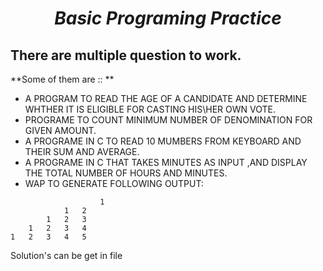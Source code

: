 
<h1 align=center><b><i>Basic Programing Practice</i></b></h1>

## There are multiple question to work.

**Some of them are :: **

- A PROGRAM TO READ THE AGE OF A CANDIDATE AND DETERMINE WHTHER IT IS ELIGIBLE FOR CASTING HIS\HER OWN VOTE.
- PROGRAME TO COUNT MINIMUM NUMBER OF DENOMINATION FOR GIVEN AMOUNT.
- A PROGRAME IN C TO READ 10 MUMBERS FROM KEYBOARD AND THEIR SUM AND AVERAGE.
- A PROGRAME IN C THAT TAKES MINUTES AS INPUT ,AND DISPLAY THE TOTAL NUMBER OF HOURS AND MINUTES.
- WAP TO GENERATE FOLLOWING OUTPUT:

```
  		       		1
			1	2
		1	2	3
	1	2	3	4
1	2	3	4	5

 ```
 
Solution's can be get in file
